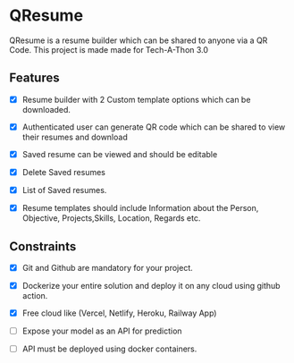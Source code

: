 # QResume
QResume is a resume builder which can be shared to anyone via a QR Code. This project is made made for Tech-A-Thon 3.0

## Features
- [x] Resume builder with 2 Custom template options which can be downloaded.

- [x] Authenticated user can generate QR code which can be shared to view their resumes and download

- [x] Saved resume can be viewed and should be editable

- [x] Delete Saved resumes

- [x] List of Saved resumes.

- [x] Resume templates should include Information about the Person, Objective, Projects,Skills, Location, Regards etc.

## Constraints
- [x] Git and Github are mandatory for your project.

- [x] Dockerize your entire solution and deploy it on any cloud using github action.

- [x] Free cloud like (Vercel, Netlify, Heroku, Railway App)

- [ ] Expose your model as an API for prediction

- [ ] API must be deployed using docker containers.
